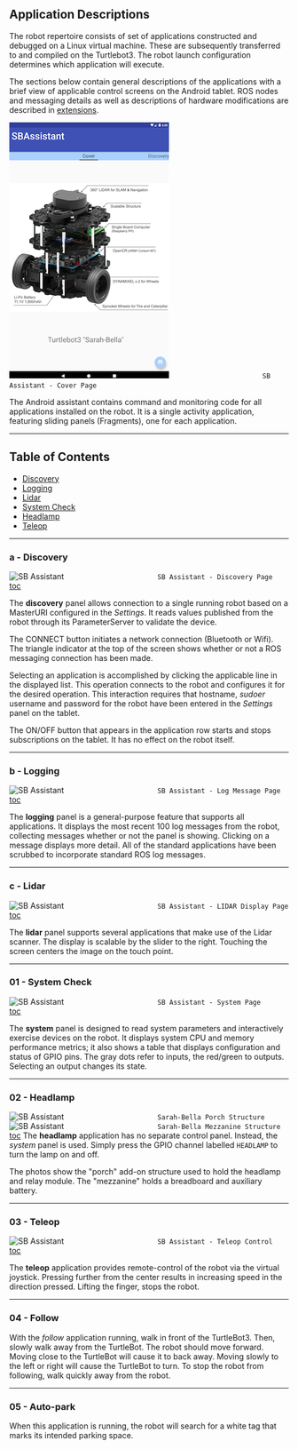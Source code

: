 ## Application Descriptions

The robot repertoire consists of set of applications constructed and debugged
on a Linux virtual machine.  These are subsequently transferred to and compiled on the Turtlebot3. The robot launch configuration determines which application will execute.

The sections below contain general descriptions
of the applications with a brief view of applicable control screens on the Android tablet.
ROS nodes and messaging details as well as descriptions of hardware modifications are described in  [extensions](https://github.com/chuckcoughlin/sarah-bella/tree/master/docs/extensions.md).  

![SB Assistant](/images/sb-cover.png)
```                        SB Assistant - Cover Page ```

The Android assistant contains command and monitoring code for all applications installed on the robot. It is a single activity application, featuring sliding panels (Fragments), one for each application.
***************************************************************
## Table of Contents <a id="table-of-contents"></a>
  * [Discovery](#discovery)
  * [Logging](#logging)
  * [Lidar](#Lidar)
  * [System Check](#systemcheck)
  * [Headlamp](#headlamp)
  * [Teleop](#teleop)

*********************************************************
### a - Discovery <a id="discovery"></a>
![SB Assistant](/images/sb-discovery.png)
```                        SB Assistant - Discovery Page ```</br>
[toc](#table-of-contents)

The **discovery** panel allows connection to a single running robot based on a MasterURI configured in the *Settings*. It reads values published from the robot through its ParameterServer to validate the device.  

The CONNECT button initiates a network connection (Bluetooth or Wifi). The triangle indicator at the top of the screen shows whether or not a ROS messaging connection has been made.

Selecting an application is accomplished by clicking the applicable line in
the displayed list.  This operation connects to the robot and configures it for the desired operation. This interaction requires that hostname, *sudoer* username
and password for the robot have been entered in the *Settings* panel on the tablet.

The ON/OFF button that appears in the application row starts and stops
subscriptions on the
tablet. It has no effect on the robot itself.

******************************************************
### b - Logging <a id="logging"></a>
![SB Assistant](/images/sb-logging.png)
```                        SB Assistant - Log Message Page ```</br>
[toc](#table-of-contents)

The **logging** panel is a general-purpose feature that supports all applications.
It displays the most recent 100 log messages from the robot, collecting messages
whether or not the panel is showing. Clicking on a message displays more detail.
All of the standard
applications have been scrubbed to incorporate standard ROS log messages.

******************************************************
### c - Lidar <a id="lidar"></a>
![SB Assistant](/images/sb-lidar.png)
```                        SB Assistant - LIDAR Display Page ```</br>
[toc](#table-of-contents)

The **lidar** panel supports several applications that make use of the Lidar
scanner. The display is scalable by the slider to the right. Touching the
screen centers the image on the touch point.

******************************************************
### 01 - System Check <a id="systemcheck"></a>
![SB Assistant](/images/sb-system.png)
```                        SB Assistant - System Page ```</br>
[toc](#table-of-contents)

The **system** panel is designed to read system parameters and interactively exercise devices on the robot. It displays system CPU and memory performance metrics; it also shows a table that displays configuration and status of GPIO pins. The gray dots refer to inputs, the red/green to outputs.  Selecting an output changes its state.

******************************************************
### 02 - Headlamp <a id="headlamp"></a>
![SB Assistant](/images/sarah-bella-porch.png)
```                        Sarah-Bella Porch Structure ```</br>
![SB Assistant](/images/sarah-bella-mezzanine.png)
```                        Sarah-Bella Mezzanine Structure ```</br>
[toc](#table-of-contents)
The **headlamp** application has no separate control panel. Instead, the *system* panel is used. Simply press the GPIO channel labelled ```HEADLAMP``` to turn the
lamp on and off.

The photos show the "porch" add-on structure used to hold the headlamp and relay module. The "mezzanine" holds a breadboard and auxiliary battery.

******************************************************
### 03 - Teleop <a id="teleop"></a>
![SB Assistant](/images/sb-teleop.png)
```                        SB Assistant - Teleop Control ```</br>
[toc](#table-of-contents)

The **teleop** application provides remote-control of the robot via the virtual joystick. Pressing further from the center results in increasing speed in the direction pressed. Lifting the finger, stops the robot.

******************************************************
### 04 - Follow <a id="follow"></a>
With the *follow* application running, walk in front of the TurtleBot3. Then, slowly walk away from the TurtleBot. The robot should move forward. Moving close to the TurtleBot will cause it to back away. Moving slowly to the left or right will cause the TurtleBot to turn. To stop the robot from following, walk quickly away from the robot.

******************************************************
### 05 - Auto-park <a id="follow"></a>
When this application is running, the robot will search for a white tag that marks its intended parking space.
